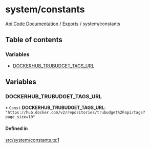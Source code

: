 # system/constants
 
[Api Code Documentation](../README.md) / [Exports](../modules.md) / system/constants

## Table of contents

### Variables

- [DOCKERHUB\_TRUBUDGET\_TAGS\_URL](system_constants.md#dockerhub_trubudget_tags_url)

## Variables

### DOCKERHUB\_TRUBUDGET\_TAGS\_URL

• `Const` **DOCKERHUB\_TRUBUDGET\_TAGS\_URL**: ``"https://hub.docker.com/v2/repositories/trubudget%2Fapi/tags?page_size=10"``

#### Defined in

[src/system/constants.ts:1](https://github.com/openkfw/TruBudget/blob/2e83742/api/src/system/constants.ts#L1)
